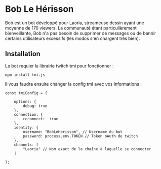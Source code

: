 # Bob Le Hérisson

Bob est un bot développé pour Laoria, streameuse dessin ayant une moyenne de 170 viewers. La communauté étant particulièrement bienveillante, Bob n'a pas besoin de supprimer de messages ou de bannir certains utilisateurs excessifs (les modos s'en chargent très bien).

## Installation

Le bot requier la librairie twitch tmi pour fonctionner :

`npm install tmi.js`

Il vous faudra ensuite changer la config tmi avec vos informations :

    const tmiConfig = {

        options: {
            debug: true
        },
        connection: {
            reconnect:  true
        },
        identity: {
            username: "BobLeHerisson", // Username du bot
            password: process.env.TOKEN // Token oAuth de twitch
        },
        channels: [
            "Laoria" // Nom exact de la chaîne à laquelle se connecter
        ]
    
    };
    
